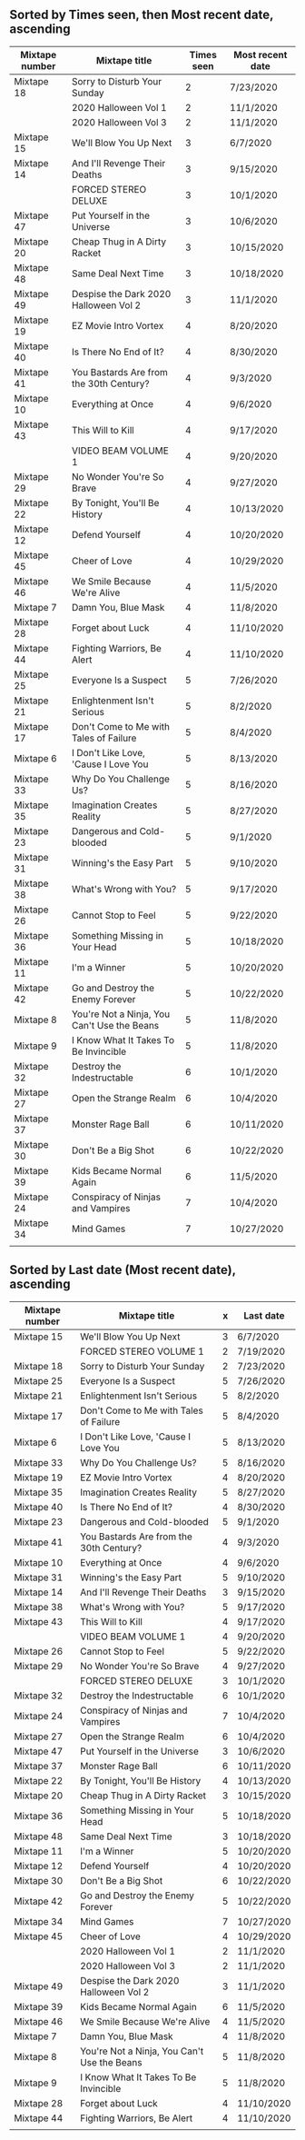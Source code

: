 Sorted by Times seen, then Most recent date, ascending
-----

| Mixtape number                             | Mixtape title                                | Times seen          | Most recent date  |
|--------------------------------------------|----------------------------------------------|---------------------|-------------------|
| Mixtape 18                                 |  Sorry to Disturb Your Sunday                | 2                   | 7/23/2020         |
|                                            |  2020 Halloween Vol 1                        | 2                   | 11/1/2020         |
|                                            |  2020 Halloween Vol 3                        | 2                   | 11/1/2020         |
| Mixtape 15                                 |  We'll Blow You Up Next                      | 3                   | 6/7/2020          |
| Mixtape 14                                 |  And I'll Revenge Their Deaths               | 3                   | 9/15/2020         |
|                                            |  FORCED STEREO DELUXE                        | 3                   | 10/1/2020         |
| Mixtape 47                                 |  Put Yourself in the Universe                | 3                   | 10/6/2020         |
| Mixtape 20                                 |  Cheap Thug in A Dirty Racket                | 3                   | 10/15/2020        |
| Mixtape 48                                 |  Same Deal Next Time                         | 3                   | 10/18/2020        |
| Mixtape 49                                 |  Despise the Dark 2020 Halloween Vol 2       | 3                   | 11/1/2020         |
| Mixtape 19                                 |  EZ Movie Intro Vortex                       | 4                   | 8/20/2020         |
| Mixtape 40                                 |  Is There No End of It?                      | 4                   | 8/30/2020         |
| Mixtape 41                                 |  You Bastards Are from the 30th Century?     | 4                   | 9/3/2020          |
| Mixtape 10                                 |  Everything at Once                          | 4                   | 9/6/2020          |
| Mixtape 43                                 |  This Will to Kill                           | 4                   | 9/17/2020         |
|                                            |  VIDEO BEAM VOLUME 1                         | 4                   | 9/20/2020         |
| Mixtape 29                                 |  No Wonder You're So Brave                   | 4                   | 9/27/2020         |
| Mixtape 22                                 |  By Tonight, You'll Be History               | 4                   | 10/13/2020        |
| Mixtape 12                                 |  Defend Yourself                             | 4                   | 10/20/2020        |
| Mixtape 45                                 |  Cheer of Love                               | 4                   | 10/29/2020        |
| Mixtape 46                                 |  We Smile Because We're Alive                | 4                   | 11/5/2020         |
| Mixtape 7                                  |  Damn You, Blue Mask                         | 4                   | 11/8/2020         |
| Mixtape 28                                 |  Forget about Luck                           | 4                   | 11/10/2020        |
| Mixtape 44                                 |  Fighting Warriors, Be Alert                 | 4                   | 11/10/2020        |
| Mixtape 25                                 |  Everyone Is a Suspect                       | 5                   | 7/26/2020         |
| Mixtape 21                                 |  Enlightenment Isn't Serious                 | 5                   | 8/2/2020          |
| Mixtape 17                                 |  Don't Come to Me with Tales of Failure      | 5                   | 8/4/2020          |
| Mixtape 6                                  |  I Don't Like Love, 'Cause I Love You        | 5                   | 8/13/2020         |
| Mixtape 33                                 |  Why Do You Challenge Us?                    | 5                   | 8/16/2020         |
| Mixtape 35                                 |  Imagination Creates Reality                 | 5                   | 8/27/2020         |
| Mixtape 23                                 |  Dangerous and Cold-blooded                  | 5                   | 9/1/2020          |
| Mixtape 31                                 |  Winning's the Easy Part                     | 5                   | 9/10/2020         |
| Mixtape 38                                 |  What's Wrong with You?                      | 5                   | 9/17/2020         |
| Mixtape 26                                 |  Cannot Stop to Feel                         | 5                   | 9/22/2020         |
| Mixtape 36                                 |  Something Missing in Your Head              | 5                   | 10/18/2020        |
| Mixtape 11                                 |  I'm a Winner                                | 5                   | 10/20/2020        |
| Mixtape 42                                 |  Go and Destroy the Enemy Forever            | 5                   | 10/22/2020        |
| Mixtape 8                                  |  You're Not a Ninja, You Can't Use the Beans | 5                   | 11/8/2020         |
| Mixtape 9                                  |  I Know What It Takes To Be Invincible       | 5                   | 11/8/2020         |
| Mixtape 32                                 |  Destroy the Indestructable                  | 6                   | 10/1/2020         |
| Mixtape 27                                 |  Open the Strange Realm                      | 6                   | 10/4/2020         |
| Mixtape 37                                 |  Monster Rage Ball                           | 6                   | 10/11/2020        |
| Mixtape 30                                 |  Don't Be a Big Shot                         | 6                   | 10/22/2020        |
| Mixtape 39                                 |  Kids Became Normal Again                    | 6                   | 11/5/2020         |
| Mixtape 24                                 |  Conspiracy of Ninjas and Vampires           | 7                   | 10/4/2020         |
| Mixtape 34                                 |  Mind Games                                  | 7                   | 10/27/2020        |
|                                            |                                              |                     |                   |


Sorted by Last date (Most recent date), ascending
-----

| Mixtape number                             | Mixtape title                                | x | Last date  |
|--------------------------------------------|----------------------------------------------|---|------------|
| Mixtape 15                                 |  We'll Blow You Up Next                      | 3 | 6/7/2020   |
|                                            |  FORCED STEREO VOLUME 1                      | 2 | 7/19/2020  |
| Mixtape 18                                 |  Sorry to Disturb Your Sunday                | 2 | 7/23/2020  |
| Mixtape 25                                 |  Everyone Is a Suspect                       | 5 | 7/26/2020  |
| Mixtape 21                                 |  Enlightenment Isn't Serious                 | 5 | 8/2/2020   |
| Mixtape 17                                 |  Don't Come to Me with Tales of Failure      | 5 | 8/4/2020   |
| Mixtape 6                                  |  I Don't Like Love, 'Cause I Love You        | 5 | 8/13/2020  |
| Mixtape 33                                 |  Why Do You Challenge Us?                    | 5 | 8/16/2020  |
| Mixtape 19                                 |  EZ Movie Intro Vortex                       | 4 | 8/20/2020  |
| Mixtape 35                                 |  Imagination Creates Reality                 | 5 | 8/27/2020  |
| Mixtape 40                                 |  Is There No End of It?                      | 4 | 8/30/2020  |
| Mixtape 23                                 |  Dangerous and Cold-blooded                  | 5 | 9/1/2020   |
| Mixtape 41                                 |  You Bastards Are from the 30th Century?     | 4 | 9/3/2020   |
| Mixtape 10                                 |  Everything at Once                          | 4 | 9/6/2020   |
| Mixtape 31                                 |  Winning's the Easy Part                     | 5 | 9/10/2020  |
| Mixtape 14                                 |  And I'll Revenge Their Deaths               | 3 | 9/15/2020  |
| Mixtape 38                                 |  What's Wrong with You?                      | 5 | 9/17/2020  |
| Mixtape 43                                 |  This Will to Kill                           | 4 | 9/17/2020  |
|                                            |  VIDEO BEAM VOLUME 1                         | 4 | 9/20/2020  |
| Mixtape 26                                 |  Cannot Stop to Feel                         | 5 | 9/22/2020  |
| Mixtape 29                                 |  No Wonder You're So Brave                   | 4 | 9/27/2020  |
|                                            |  FORCED STEREO DELUXE                        | 3 | 10/1/2020  |
| Mixtape 32                                 |  Destroy the Indestructable                  | 6 | 10/1/2020  |
| Mixtape 24                                 |  Conspiracy of Ninjas and Vampires           | 7 | 10/4/2020  |
| Mixtape 27                                 |  Open the Strange Realm                      | 6 | 10/4/2020  |
| Mixtape 47                                 |  Put Yourself in the Universe                | 3 | 10/6/2020  |
| Mixtape 37                                 |  Monster Rage Ball                           | 6 | 10/11/2020 |
| Mixtape 22                                 |  By Tonight, You'll Be History               | 4 | 10/13/2020 |
| Mixtape 20                                 |  Cheap Thug in A Dirty Racket                | 3 | 10/15/2020 |
| Mixtape 36                                 |  Something Missing in Your Head              | 5 | 10/18/2020 |
| Mixtape 48                                 |  Same Deal Next Time                         | 3 | 10/18/2020 |
| Mixtape 11                                 |  I'm a Winner                                | 5 | 10/20/2020 |
| Mixtape 12                                 |  Defend Yourself                             | 4 | 10/20/2020 |
| Mixtape 30                                 |  Don't Be a Big Shot                         | 6 | 10/22/2020 |
| Mixtape 42                                 |  Go and Destroy the Enemy Forever            | 5 | 10/22/2020 |
| Mixtape 34                                 |  Mind Games                                  | 7 | 10/27/2020 |
| Mixtape 45                                 |  Cheer of Love                               | 4 | 10/29/2020 |
|                                            |  2020 Halloween Vol 1                        | 2 | 11/1/2020  |
|                                            |  2020 Halloween Vol 3                        | 2 | 11/1/2020  |
| Mixtape 49                                 |  Despise the Dark 2020 Halloween Vol 2       | 3 | 11/1/2020  |
| Mixtape 39                                 |  Kids Became Normal Again                    | 6 | 11/5/2020  |
| Mixtape 46                                 |  We Smile Because We're Alive                | 4 | 11/5/2020  |
| Mixtape 7                                  |  Damn You, Blue Mask                         | 4 | 11/8/2020  |
| Mixtape 8                                  |  You're Not a Ninja, You Can't Use the Beans | 5 | 11/8/2020  |
| Mixtape 9                                  |  I Know What It Takes To Be Invincible       | 5 | 11/8/2020  |
| Mixtape 28                                 |  Forget about Luck                           | 4 | 11/10/2020 |
| Mixtape 44                                 |  Fighting Warriors, Be Alert                 | 4 | 11/10/2020 |
|                                            |                                              |   |            |
